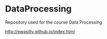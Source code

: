 # DataProcessing
Repository used for the course Data Processing

http://ewasilly.github.io/index.html
